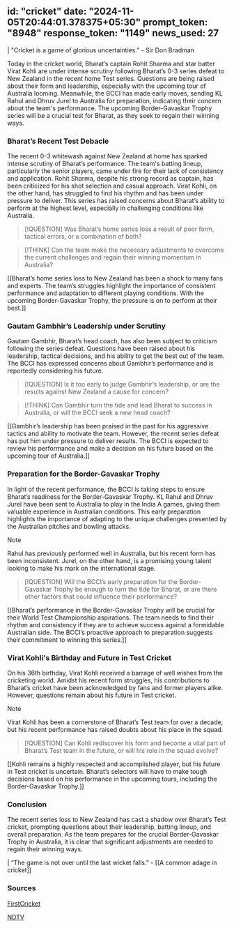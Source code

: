 
id: "cricket"
date: "2024-11-05T20:44:01.378375+05:30"
prompt_token: "8948"
response_token: "1149"
news_used: 27
------
| "Cricket is a game of glorious uncertainties." - Sir Don Bradman

Today in the cricket world, Bharat’s captain Rohit Sharma and star batter Virat Kohli are under intense scrutiny following Bharat’s 0-3 series defeat to New Zealand in the recent home Test series. Questions are being raised about their form and leadership, especially with the upcoming tour of Australia looming. Meanwhile, the BCCI has made early moves, sending KL Rahul and Dhruv Jurel to Australia for preparation, indicating their concern about the team's performance. The upcoming Border-Gavaskar Trophy series will be a crucial test for Bharat, as they seek to regain their winning ways.

### Bharat’s Recent Test Debacle

The recent 0-3 whitewash against New Zealand at home has sparked intense scrutiny of Bharat’s performance. The team's batting lineup, particularly the senior players, came under fire for their lack of consistency and application. Rohit Sharma, despite his strong record as captain, has been criticized for his shot selection and casual approach. Virat Kohli, on the other hand, has struggled to find his rhythm and has been under pressure to deliver. This series has raised concerns about Bharat’s ability to perform at the highest level, especially in challenging conditions like Australia.

> [!QUESTION]
> Was Bharat’s home series loss a result of poor form, tactical errors, or a combination of both?

> [!THINK]
> Can the team make the necessary adjustments to overcome the current challenges and regain their winning momentum in Australia?

[[Bharat’s home series loss to New Zealand has been a shock to many fans and experts. The team’s struggles highlight the importance of consistent performance and adaptation to different playing conditions. With the upcoming Border-Gavaskar Trophy, the pressure is on to perform at their best.]]

###  Gautam Gambhir’s Leadership under Scrutiny

Gautam Gambhir, Bharat’s head coach, has also been subject to criticism following the series defeat. Questions have been raised about his leadership, tactical decisions, and his ability to get the best out of the team. The BCCI has expressed concerns about Gambhir’s performance and is reportedly considering his future.

> [!QUESTION]
> Is it too early to judge Gambhir’s leadership, or are the results against New Zealand a cause for concern?

> [!THINK]
> Can Gambhir turn the tide and lead Bharat to success in Australia, or will the BCCI seek a new head coach?

[[Gambhir’s leadership has been praised in the past for his aggressive tactics and ability to motivate the team. However, the recent series defeat has put him under pressure to deliver results. The BCCI is expected to review his performance and make a decision on his future based on the upcoming tour of Australia.]]

###  Preparation for the Border-Gavaskar Trophy

In light of the recent performance, the BCCI is taking steps to ensure Bharat’s readiness for the Border-Gavaskar Trophy.  KL Rahul and Dhruv Jurel have been sent to Australia to play in the India A games, giving them valuable experience in Australian conditions. This early preparation highlights the importance of adapting to the unique challenges presented by the Australian pitches and bowling attacks. 

> [!NOTE]
> Rahul has previously performed well in Australia, but his recent form has been inconsistent. Jurel, on the other hand, is a promising young talent looking to make his mark on the international stage. 

> [!QUESTION]
> Will the BCCI’s early preparation for the Border-Gavaskar Trophy be enough to turn the tide for Bharat, or are there other factors that could influence their performance?

[[Bharat’s performance in the Border-Gavaskar Trophy will be crucial for their World Test Championship aspirations. The team needs to find their rhythm and consistency if they are to achieve success against a formidable Australian side. The BCCI’s proactive approach to preparation suggests their commitment to winning this series.]]

###  Virat Kohli's Birthday and Future in Test Cricket

On his 36th birthday, Virat Kohli received a barrage of well wishes from the cricketing world. Amidst his recent form struggles, his contributions to Bharat’s cricket have been acknowledged by fans and former players alike. However, questions remain about his future in Test cricket. 

> [!NOTE]
> Virat Kohli has been a cornerstone of Bharat’s Test team for over a decade, but his recent performance has raised doubts about his place in the squad. 

> [!QUESTION]
> Can Kohli rediscover his form and become a vital part of Bharat’s Test team in the future, or will his role in the squad evolve? 

[[Kohli remains a highly respected and accomplished player, but his future in Test cricket is uncertain. Bharat’s selectors will have to make tough decisions based on his performance in the upcoming tours, including the Border-Gavaskar Trophy.]]

###  Conclusion

The recent series loss to New Zealand has cast a shadow over Bharat’s Test cricket, prompting questions about their leadership, batting lineup, and overall preparation. As the team prepares for the crucial Border-Gavaskar Trophy in Australia, it is clear that significant adjustments are needed to regain their winning ways. 

| “The game is not over until the last wicket falls.” -  [[A common adage in cricket]]

### Sources

[FirstCricket](https://www.firstpost.com/)

[NDTV](https://sports.ndtv.com/)

